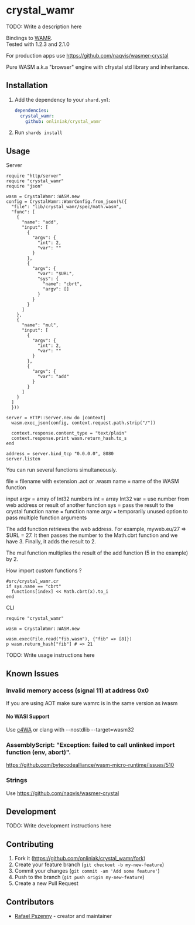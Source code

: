 # crystal_wamr

TODO: Write a description here

Bindings to [WAMR](https://github.com/bytecodealliance/wasm-micro-runtime). </br>
Tested with 1.2.3 and 2.1.0

For production apps use https://github.com/naqvis/wasmer-crystal

Pure WASM a.k.a "browser" engine with cfrystal std library and inheritance. 

## Installation

1. Add the dependency to your `shard.yml`:

   ```yaml
   dependencies:
     crystal_wamr:
       github: onliniak/crystal_wamr
   ```

2. Run `shards install`

## Usage

Server

```crystal
require "http/server"
require "crystal_wamr"
require "json"

wasm = CrystalWamr::WASM.new
config = CrystalWamr::WamrConfig.from_json(%({
  "file": "lib/crystal_wamr/spec/math.wasm",
  "func": [
    {
      "name": "add",
      "input": [
        {
          "argv": {
            "int": 2,
            "var": ""
          }
        },
        {
          "argv": {
            "var": "$URL",
            "sys": {
              "name": "cbrt",
              "argv": []
            }
          }
        }
      ]
    },
    {
      "name": "mul",
      "input": [
        {
          "argv": {
            "int": 2,
            "var": ""
          }
        },
        {
          "argv": {
            "var": "add"
          }
        }
      ]
    }
  ]
  }))

server = HTTP::Server.new do |context|
  wasm.exec_json(config, context.request.path.strip("/"))
  
  context.response.content_type = "text/plain"
  context.response.print wasm.return_hash.to_s
end

address = server.bind_tcp "0.0.0.0", 8080
server.listen
```

You can run several functions simultaneously. 

file = filename with extension .aot or .wasm
name = name of the WASM function

input 
  argv = array of Int32 numbers
    int = array Int32
    var = use number from web address or result of another function
    sys = pass the result to the crystal function
      name = function name
      argv = temporarily unused option to pass multiple function arguments  

The add function retrieves the web address. For example, myweb.eu/27 => $URL = 27. It then passes the number to the Math.cbrt function and we have 3. Finally, it adds the result to 2.

The mul function multiplies the result of the add function (5 in the example) by 2. 

How import custom functions ?

```crystal
#src/crystal_wamr.cr
if sys.name == "cbrt"
  functions[index] << Math.cbrt(x).to_i
end
```

CLI

```crystal
require "crystal_wamr"

wasm = CrystalWamr::WASM.new

wasm.exec(File.read("fib.wasm"), {"fib" => [8]})
p wasm.return_hash["fib"] # => 21
```

TODO: Write usage instructions here

## Known Issues

### Invalid memory access (signal 11) at address 0x0

If you are using AOT make sure wamrc is in the same version as iwasm

#### No WASI Support
Use [c4WA](https://github.com/kign/c4wa) or clang with --nostdlib --target=wasm32

### AssemblyScript: "Exception: failed to call unlinked import function (env, abort)".

https://github.com/bytecodealliance/wasm-micro-runtime/issues/510

### Strings

Use https://github.com/naqvis/wasmer-crystal

## Development

TODO: Write development instructions here

## Contributing

1. Fork it (<https://github.com/onliniak/crystal_wamr/fork>)
2. Create your feature branch (`git checkout -b my-new-feature`)
3. Commit your changes (`git commit -am 'Add some feature'`)
4. Push to the branch (`git push origin my-new-feature`)
5. Create a new Pull Request

## Contributors

- [Rafael Pszenny](https://github.com/onliniak) - creator and maintainer
